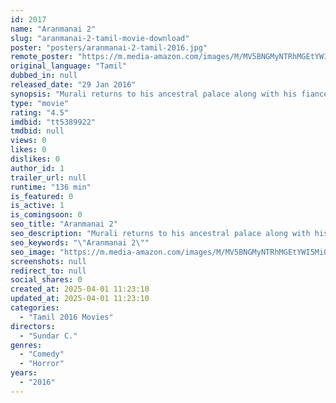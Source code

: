```yaml
---
id: 2017
name: "Aranmanai 2"
slug: "aranmanai-2-tamil-movie-download"
poster: "posters/aranmanai-2-tamil-2016.jpg"
remote_poster: "https://m.media-amazon.com/images/M/MV5BNGMyNTRhMGEtYWI5Mi00ODY2LThhYWUtZTUyOTkzMmE0YWJkXkEyXkFqcGc@._V1_SX300.jpg"
original_language: "Tamil"
dubbed_in: null
released_date: "29 Jan 2016"
synopsis: "Murali returns to his ancestral palace along with his fiancee as his father lands in a coma under mysterious circumstances. However, his life takes a turn when he uncovers dark secrets of his family."
type: "movie"
rating: "4.5"
imdbid: "tt5389922"
tmdbid: null
views: 0
likes: 0
dislikes: 0
author_id: 1
trailer_url: null
runtime: "136 min"
is_featured: 0
is_active: 1
is_comingsoon: 0
seo_title: "Aranmanai 2"
seo_description: "Murali returns to his ancestral palace along with his fiancee as his father lands in a coma under mysterious circumstances. However, his life takes a turn when he uncovers dark secrets of his family."
seo_keywords: "\"Aranmanai 2\""
seo_image: "https://m.media-amazon.com/images/M/MV5BNGMyNTRhMGEtYWI5Mi00ODY2LThhYWUtZTUyOTkzMmE0YWJkXkEyXkFqcGc@._V1_SX300.jpg"
screenshots: null
redirect_to: null
social_shares: 0
created_at: 2025-04-01 11:23:10
updated_at: 2025-04-01 11:23:10
categories:
  - "Tamil 2016 Movies"
directors:
  - "Sundar C."
genres:
  - "Comedy"
  - "Horror"
years:
  - "2016"
---
```

